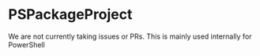 # PSPackageProject

We are not currently taking issues or PRs.
This is mainly used internally for PowerShell
